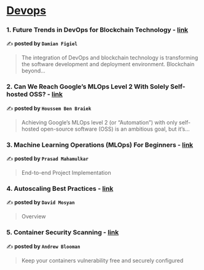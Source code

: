 
<h1><a href=https://medium.com/tag/devops/recommended target="_blank" rel="noopener noreferrer">Devops</a></h1>
<h3>1. Future Trends in DevOps for Blockchain Technology - <a href="https://medium.com/@figiel.damian94/future-trends-in-devops-for-blockchain-technology-f8a98ff1d69d" target="_blank" rel="noopener noreferrer">link</a></h3>

✍️ **posted by `Damian Figiel`**

<blockquote>The integration of DevOps and blockchain technology is transforming the software development and deployment environment. Blockchain beyond…</blockquote>

<h3>2. Can We Reach Google’s MLOps Level 2 With Solely Self-hosted OSS? - <a href="https://medium.com/towards-artificial-intelligence/can-we-reach-googles-mlops-level-2-with-solely-self-hosted-oss-e61562c8883e" target="_blank" rel="noopener noreferrer">link</a></h3>

✍️ **posted by `Houssem Ben Braiek`**

<blockquote>Achieving Google’s MLOps level 2 (or “Automation”) with only self-hosted open-source software (OSS) is an ambitious goal, but it’s…</blockquote>

<h3>3. Machine Learning Operations (MLOps) For Beginners - <a href="https://medium.com/towards-data-science/machine-learning-operations-mlops-for-beginners-a5686bfe02b2" target="_blank" rel="noopener noreferrer">link</a></h3>

✍️ **posted by `Prasad Mahamulkar`**

<blockquote>End-to-end Project Implementation</blockquote>

<h3>4. Autoscaling Best Practices - <a href="https://medium.com/@dmosyan/autoscaling-best-practices-83139972c98e" target="_blank" rel="noopener noreferrer">link</a></h3>

✍️ **posted by `David Mosyan`**

<blockquote>Overview</blockquote>

<h3>5. Container Security Scanning - <a href="https://medium.com/itnext/container-security-scanning-f16b438db58d" target="_blank" rel="noopener noreferrer">link</a></h3>

✍️ **posted by `Andrew Blooman`**

<blockquote>Keep your containers vulnerability free and securely configured</blockquote>

